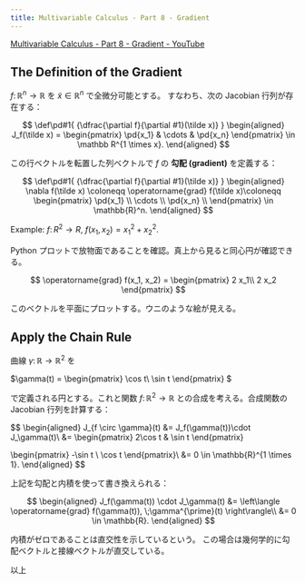 ```yaml
---
title: Multivariable Calculus - Part 8 - Gradient
---
```


[Multivariable Calculus - Part 8 - Gradient - YouTube](https://www.youtube.com/watch?v=rTTG2s_g_Ks&list=PLBh2i93oe2qv4G2AyarkbR3OKBml0hXEg&index=8)

## The Definition of the Gradient

$f \colon \mathbb R^n \longrightarrow \mathbb R$ を $\tilde x \in \mathbb R^n$ で全微分可能とする。
すなわち、次の Jacobian 行列が存在する：

$$
\def\pd#1{ {\dfrac{\partial f}{\partial #1}(\tilde x)} }
\begin{aligned}
J_f(\tilde x) =
\begin{pmatrix}
\pd{x_1} & \cdots & \pd{x_n}
\end{pmatrix}
\in \mathbb R^{1 \times x}.
\end{aligned}
$$

この行ベクトルを転置した列ベクトルで $f$ の **勾配 (gradient)** を定義する：

$$
\def\pd#1{ {\dfrac{\partial f}{\partial #1}(\tilde x)} }
\begin{aligned}
\nabla f(\tilde x) \coloneqq
\operatorname{grad} f(\tilde x)\coloneqq
\begin{pmatrix}
\pd{x_1} \\
\cdots \\
\pd{x_n} \\
\end{pmatrix}
\in \mathbb{R}^n.
\end{aligned}
$$

Example: $f \colon R^2 \longrightarrow R$,
$f(x_1, x_2) = x_1^2 + x_2^2.$

Python プロットで放物面であることを確認。真上から見ると同心円が確認できる。

$$
\operatorname{grad} f(x_1, x_2) =
\begin{pmatrix}
2 x_1\\
2 x_2
\end{pmatrix}
$$

このベクトルを平面にプロットする。ウニのような絵が見える。

## Apply the Chain Rule

曲線 $\gamma \colon \mathbb R \longrightarrow \mathbb R^2$ を

$\gamma(t) =
\begin{pmatrix}
\cos t\\
\sin t
\end{pmatrix}
$

で定義される円とする。これと関数 $f \colon \mathbb R^2 \longrightarrow \mathbb R$
との合成を考える。合成関数の Jacobian 行列を計算する：

$$
\begin{aligned}
J_{f \circ \gamma}(t) &= J_f(\gamma(t))\cdot J_\gamma(t)\\
&=
\begin{pmatrix}
2\cos t & \sin t
\end{pmatrix}

\begin{pmatrix}
-\sin t \\
\cos t
\end{pmatrix}\\
&= 0 \in \mathbb{R}^{1 \times 1}.
\end{aligned}
$$

上記を勾配と内積を使って書き換えられる：

$$
\begin{aligned}
J_f(\gamma(t)) \cdot J_\gamma(t)
&= \left\langle \operatorname{grad} f(\gamma(t)), \;\gamma^{\prime}(t) \right\rangle\\
&= 0 \in \mathbb{R}.
\end{aligned}
$$

内積がゼロであることは直交性を示しているという。
この場合は幾何学的に勾配ベクトルと接線ベクトルが直交している。

以上
